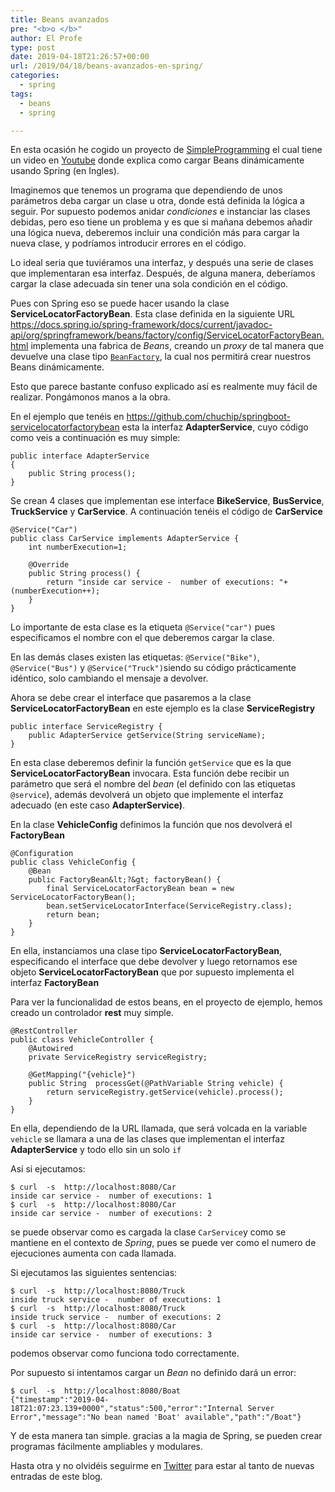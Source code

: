 ```yaml
---
title: Beans avanzados
pre: "<b>o </b>"
author: El Profe
type: post
date: 2019-04-18T21:26:57+00:00
url: /2019/04/18/beans-avanzados-en-spring/
categories:
  - spring
tags:
  - beans
  - spring

---
```

En esta ocasión he cogido un proyecto de [SimpleProgramming][1] el cual tiene un video en [Youtube][2] donde explica como cargar Beans dinámicamente usando Spring (en Ingles).

Imaginemos que tenemos un programa que dependiendo de unos parámetros deba cargar un clase u otra, donde está definida la lógica a seguir. Por supuesto podemos anidar _condiciones_ e instanciar las clases debidas, pero eso tiene un problema y es que si mañana debemos añadir una lógica nueva, deberemos incluir una condición más para cargar la nueva clase, y podríamos introducir errores en el código.

Lo ideal seria que tuviéramos una interfaz, y después una serie de clases que implementaran esa interfaz. Después, de alguna manera, deberíamos cargar la clase adecuada sin tener una sola condición en el código.

Pues con Spring eso se puede hacer usando la clase **ServiceLocatorFactoryBean**. Esta clase definida en la siguiente URL <https://docs.spring.io/spring-framework/docs/current/javadoc-api/org/springframework/beans/factory/config/ServiceLocatorFactoryBean.html> implementa una fabrica de _Beans_, creando un _proxy_ de tal manera que devuelve una clase tipo [`BeanFactory`][3], la cual nos permitirá crear nuestros Beans dinámicamente.

Esto que parece bastante confuso explicado así es realmente muy fácil de realizar. Pongámonos manos a la obra.

En el ejemplo que tenéis en <https://github.com/chuchip/springboot-servicelocatorfactorybean> esta la interfaz **AdapterService**, cuyo código como veis a continuación es muy simple:

```
public interface AdapterService
{
	public String process();
}
```

Se crean 4 clases que implementan ese interface **BikeService**, **BusService**, **TruckService** y **CarService**. A continuación tenéis el código de **CarService**

```
@Service("Car")
public class CarService implements AdapterService {
	int numberExecution=1;
	
	@Override
	public String process() {		
		return "inside car service -  number of executions: "+(numberExecution++);
	}
}
```

Lo importante de esta clase es la etiqueta `@Service("car")` pues especificamos el nombre con el que deberemos cargar la clase.

En las demás clases existen las etiquetas: `@Service("Bike")`, `@Service("Bus")` y `@Service("Truck")`siendo su código prácticamente idéntico, solo cambiando el mensaje a devolver.

Ahora se debe crear el interface que pasaremos a la clase **ServiceLocatorFactoryBean** en este ejemplo es la clase **ServiceRegistry**

```
public interface ServiceRegistry {
	public AdapterService getService(String serviceName);
}
```

En esta clase deberemos definir la función `getService` que es la que **ServiceLocatorFactoryBean** invocara. Esta función debe recibir un parámetro que será el nombre del _bean_ (el definido con las etiquetas `@service`), además devolverá un objeto que implemente el interfaz adecuado (en este caso **AdapterService)**.

En la clase **VehicleConfig** definimos la función que nos devolverá el **FactoryBean**

```
@Configuration
public class VehicleConfig {
	@Bean
	public FactoryBean&lt;?&gt; factoryBean() {
		final ServiceLocatorFactoryBean bean = new ServiceLocatorFactoryBean();
		bean.setServiceLocatorInterface(ServiceRegistry.class);
		return bean;
	}
}
```

En ella, instanciamos una clase tipo **ServiceLocatorFactoryBean**, especificando el interface que debe devolver y luego retornamos ese objeto **ServiceLocatorFactoryBean** que por supuesto implementa el interfaz **FactoryBean**

Para ver la funcionalidad de estos beans, en el proyecto de ejemplo, hemos creado un controlador **rest** muy simple.

    @RestController
    public class VehicleController {
    	@Autowired
    	private ServiceRegistry serviceRegistry;
    	
    	@GetMapping("{vehicle}")
    	public String  processGet(@PathVariable String vehicle) {
    		return serviceRegistry.getService(vehicle).process();
    	}
    }
    

En ella, dependiendo de la URL llamada, que será volcada en la variable `vehicle` se llamara a una de las clases que implementan el interfaz **AdapterService** y todo ello sin un solo `if`

Así si ejecutamos:

    $ curl  -s  http://localhost:8080/Car
    inside car service -  number of executions: 1
    $ curl  -s  http://localhost:8080/Car
    inside car service -  number of executions: 2
    

se puede observar como es cargada la clase `CarService`y como se mantiene en el contexto de _Spring_, pues se puede ver como el numero de ejecuciones aumenta con cada llamada.

Si ejecutamos las siguientes sentencias:

    $ curl  -s  http://localhost:8080/Truck
    inside truck service -  number of executions: 1
    $ curl  -s  http://localhost:8080/Truck
    inside truck service -  number of executions: 2
    $ curl  -s  http://localhost:8080/Car
    inside car service -  number of executions: 3
    

podemos observar como funciona todo correctamente.

Por supuesto si intentamos cargar un _Bean_ no definido dará un error:

    $ curl  -s  http://localhost:8080/Boat
    {"timestamp":"2019-04-18T21:07:23.139+0000","status":500,"error":"Internal Server Error","message":"No bean named 'Boat' available","path":"/Boat"}
    

Y de esta manera tan simple. gracias a la magia de Spring, se pueden crear programas fácilmente ampliables y modulares.

Hasta otra y no olvidéis seguirme en [Twitter][4] para estar al tanto de nuevas entradas de este blog.

 [1]: https://github.com/SimpleProgramming/springboot-servicelocatorfactorybean
 [2]: https://www.youtube.com/watch?v=rHk5pijFymo
 [3]: https://docs.spring.io/spring-framework/docs/current/javadoc-api/org/springframework/beans/factory/BeanFactory.html
 [4]: https://twitter.com/chuchip